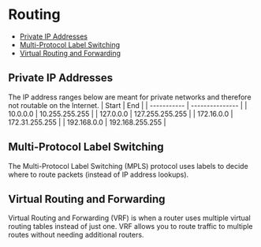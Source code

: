 # Routing
* [Private IP Addresses](#private-ip-addresses)
* [Multi-Protocol Label Switching](#multi-protocol-label-switching)
* [Virtual Routing and Forwarding](#virtual-routing-and-forwarding)

## Private IP Addresses
The IP address ranges below are meant for private networks and therefore not routable on the Internet. 
| Start       | End             |
| ----------- | --------------- |
| 10.0.0.0    | 10.255.255.255  |
| 127.0.0.0   | 127.255.255.255 |
| 172.16.0.0  | 172.31.255.255  |
| 192.168.0.0 | 192.168.255.255 |

## Multi-Protocol Label Switching
The Multi-Protocol Label Switching (MPLS) protocol uses labels to decide where to route packets (instead of IP address lookups). 

## Virtual Routing and Forwarding
Virtual Routing and Forwarding (VRF) is when a router uses multiple virtual routing tables instead of just one. VRF allows you to route traffic to multiple routes without needing additional routers.  
